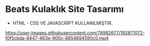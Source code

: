 # Beats Kulaklık Site Tasarımı 

 - HTML - CSS VE JAVASCRİPT KULLANILMIŞTIR.


https://user-images.githubusercontent.com/78982677/192871072-f0f5cbda-8447-463e-900c-8654694590c0.mp4

